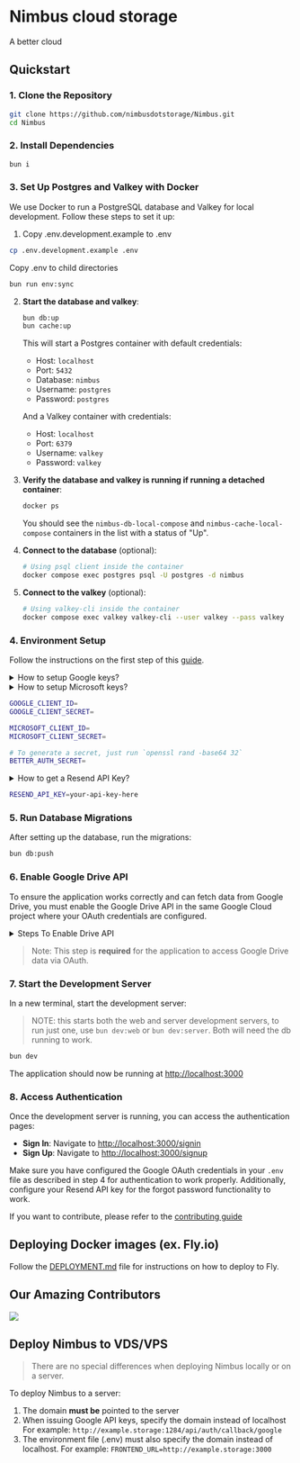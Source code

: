 # Nimbus cloud storage

A better cloud

## Quickstart

### 1. Clone the Repository

```bash
git clone https://github.com/nimbusdotstorage/Nimbus.git
cd Nimbus
```

### 2. Install Dependencies

```bash
bun i
```

### 3. Set Up Postgres and Valkey with Docker

We use Docker to run a PostgreSQL database and Valkey for local development. Follow these steps to set it up:

1. Copy .env.development.example to .env

```bash
cp .env.development.example .env
```

Copy .env to child directories

```bash
bun run env:sync
```

2. **Start the database and valkey**:

   ```bash
   bun db:up
   bun cache:up
   ```

   This will start a Postgres container with default credentials:
   - Host: `localhost`
   - Port: `5432`
   - Database: `nimbus`
   - Username: `postgres`
   - Password: `postgres`

   And a Valkey container with credentials:
   - Host: `localhost`
   - Port: `6379`
   - Username: `valkey`
   - Password: `valkey`

3. **Verify the database and valkey is running if running a detached container**:

   ```bash
   docker ps
   ```

   You should see the `nimbus-db-local-compose` and `nimbus-cache-local-compose` containers in the list with a status of
   "Up".

4. **Connect to the database** (optional):

   ```bash
   # Using psql client inside the container
   docker compose exec postgres psql -U postgres -d nimbus
   ```

5. **Connect to the valkey** (optional):

   ```bash
   # Using valkey-cli inside the container
   docker compose exec valkey valkey-cli --user valkey --pass valkey
   ```

### 4. Environment Setup

Follow the instructions on the first step of this [guide](https://www.better-auth.com/docs/authentication/google).

<details>
<summary>How to setup Google keys?</summary>
<br>

- Navigate to Google Cloud [console](https://console.cloud.google.com/).

- Create a new project and navigate to its dashboard.

- Under <b>API & Services</b>, navigate to <b>Oauth Consent Screen</b> and enter the details.

- Now create a client. Add <b>Authorised Javascript origin</b> as `http://localhost:3000` and <b> Authorised redirect
  uri</b> as `http://localhost:1284/api/auth/callback/google` and get your `client_id` and `client_secret`.

- Now navigate to <b>Audience</b> and add <b>Test users</b>.
</details>

<details>
<summary>How to setup Microsoft keys?</summary>
<br>

- Go to the <a href="https://portal.azure.com/" target="_blank"><b>Microsoft Azure Portal</b></a>.

- Navigate to <b>Azure Active Directory</b> → <b>App registrations</b> → click <b>New registration</b>.

- Enter a name for your app.

- Under <b>Supported account types</b>, choose:  
  <b>Accounts in any organizational directory and personal Microsoft accounts</b>  
  (i.e. all Microsoft account users).

- Under <b>Redirect URI</b>, select <b>Web</b> and enter:  
  `http://localhost:1284/api/auth/callback/microsoft`  
  (Also add `http://localhost:3000` under front-end origins if needed.)

- After registration, go to the app's <b>Overview</b> to copy your <b>Application (client) ID</b>.

- Then go to <b>Certificates & secrets</b> → <b>New client secret</b> → add a description and expiry → click <b>Add</b>
  → copy the generated secret value.

- Now, go to <b>API permissions</b> and make sure these **delegated Microsoft Graph** permissions are added and granted:
  - `email` – View users' email address
  - `offline_access` – Maintain access to data you have given it access to
  - `openid` – Sign users in
  - `profile` – View users' basic profile
  - `User.Read` – Sign in and read user profile
  - `Files.ReadWrite` – Have full access to user files (OneDrive access)

- Click <b>Grant admin consent</b> to apply the permissions.

</details>

```bash
GOOGLE_CLIENT_ID=
GOOGLE_CLIENT_SECRET=

MICROSOFT_CLIENT_ID=
MICROSOFT_CLIENT_SECRET=

# To generate a secret, just run `openssl rand -base64 32`
BETTER_AUTH_SECRET=
```

<details>
<summary>How to get a Resend API Key?</summary>
<br>

1. Go to [Resend.com](https://resend.com) and sign up or log in to your account.
2. From the dashboard, click on **"API Keys"** in the sidebar.
3. Click the **"Create API Key"** button.
4. Enter a name for your key (e.g., `nimbus-dev`) and confirm.
5. Copy the generated API key.

6. Add it to your `.env` file:
   </details>

   ```bash
   RESEND_API_KEY=your-api-key-here
   ```

### 5. Run Database Migrations

After setting up the database, run the migrations:

```bash
bun db:push
```

### 6. Enable Google Drive API

To ensure the application works correctly and can fetch data from Google Drive, you must enable the Google Drive API in
the same Google Cloud project where your OAuth credentials are configured.

<details>
<summary> Steps To Enable Drive API </summary>
<br>

1. Go to the [Google Cloud Console](https://console.cloud.google.com/).
2. Select the project you're using for OAuth.
3. Navigate to **APIs & Services > Library**.
4. Search for **Google Drive API** or [Click Here](https://console.cloud.google.com/apis/library/drive.googleapis.com).
5. Click **Enable**.
</details>

> Note: This step is **required** for the application to access Google Drive data via OAuth.

### 7. Start the Development Server

In a new terminal, start the development server:

> NOTE: this starts both the web and server development servers, to run just one, use `bun dev:web` or `bun dev:server`.
> Both will need the db running to work.

```bash
bun dev
```

The application should now be running at [http://localhost:3000](http://localhost:3000)

### 8. Access Authentication

Once the development server is running, you can access the authentication pages:

- **Sign In**: Navigate to [http://localhost:3000/signin](http://localhost:3000/signin)
- **Sign Up**: Navigate to [http://localhost:3000/signup](http://localhost:3000/signup)

Make sure you have configured the Google OAuth credentials in your `.env` file as described in step 4 for authentication
to work properly. Additionally, configure your Resend API key for the forgot password functionality to work.

If you want to contribute, please refer to the
[contributing guide](https://github.com/nimbusdotstorage/Nimbus/blob/main/CONTRIBUTING.md)

## Deploying Docker images (ex. Fly.io)

Follow the [DEPLOYMENT.md](DEPLOYMENT.md) file for instructions on how to deploy to Fly.

## Our Amazing Contributors

<a href="https://github.com/nimbusdotstorage/Nimbus/graphs/contributors">
  <img src="https://contrib.rocks/image?repo=nimbusdotstorage/Nimbus" />
</a>

## Deploy Nimbus to VDS/VPS

> There are no special differences when deploying Nimbus locally or on a server.

To deploy Nimbus to a server:
1. The domain **must be** pointed to the server
2. When issuing Google API keys, specify the domain instead of localhost
For example: `http://example.storage:1284/api/auth/callback/google`
3. The environment file (.env) must also specify the domain instead of localhost.
For example: `FRONTEND_URL=http://example.storage:3000`
